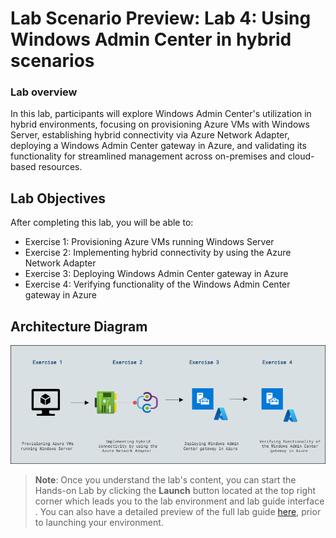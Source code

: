 # Lab Scenario Preview: Lab 4: Using Windows Admin Center in hybrid scenarios

### Lab overview

In this lab, participants will explore Windows Admin Center's utilization in hybrid environments, focusing on provisioning Azure VMs with Windows Server, establishing hybrid connectivity via Azure Network Adapter, deploying a Windows Admin Center gateway in Azure, and validating its functionality for streamlined management across on-premises and cloud-based resources.

## Lab Objectives
  
After completing this lab, you will be able to:

- Exercise 1:  Provisioning Azure VMs running Windows Server
- Exercise 2: Implementing hybrid connectivity by using the Azure Network Adapter
- Exercise 3: Deploying Windows Admin Center gateway in Azure
- Exercise 4: Verifying functionality of the Windows Admin Center gateway in Azure

## Architecture Diagram

   ![](../media/mod4art.png)  

   
   >**Note**: Once you understand the lab's content, you can start the Hands-on Lab by clicking the **Launch** button located at the top right corner which leads you to the lab environment and lab guide interface . You can also have a detailed preview of the full lab guide [here](https://experience.cloudlabs.ai/#/labguidepreview/db311aa6-a1fb-4702-af4b-5b0d0eaed2fa), prior to launching your environment.

